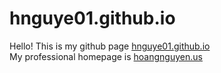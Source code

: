# hnguye01.github.io
Hello! This is my github page [hnguye01.github.io](hnguye01.github.io)  
My professional homepage is [hoangnguyen.us](hoangnguyen.us)

